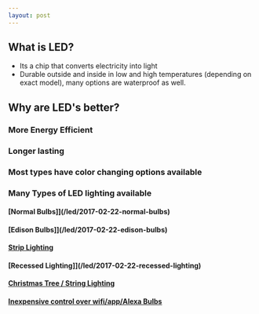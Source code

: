 ```yaml
---
layout: post
---
```


## What is LED? 
- Its a chip that converts electricity into light 
- Durable outside and inside in low and high temperatures (depending on exact model), many options are waterproof as well.


## Why are LED's better?
### More Energy Efficient
### Longer lasting
### Most types have color changing options available
### Many Types of LED lighting available 
#### [Normal Bulbs]](/led/2017-02-22-normal-bulbs)
#### [Edison Bulbs]](/led/2017-02-22-edison-bulbs)
#### [Strip Lighting](/led/2017-02-22-strip-lighting)
#### [Recessed Lighting]](/led/2017-02-22-recessed-lighting)
#### [Christmas Tree / String Lighting](/led/2017-02-22-string-lighting)
#### [Inexpensive control over wifi/app/Alexa Bulbs](/led/2017-02-22-wifi-controlled)
